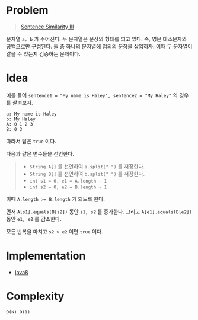 # Problem

> [Sentence Similarity III](https://leetcode.com/problems/sentence-similarity-iii/)

문자열 `a, b` 가 주어진다. 두 문자열은 문장의 형태를 띄고 있다. 즉,
영문 대소문자와 공백으로만 구성된다. 둘 중 하나의 문자열에 임의의
문장을 삽입하자. 이때 두 문자열이 같을 수 있는지 검증하는 문제이다.

# Idea

예를 들어 `sentence1 = "My name is Haley", sentence2 = "My Haley"` 
의 경우를 살펴보자.

```
a: My name is Haley
b: My Haley
A: 0 1 2 3
B: 0 3
```

따라서 답은 `true` 이다.

다음과 같은 변수들을 선언한다.

> * `String A[]` 를 선언하여 `a.split(" ")` 를 저장한다.
> * `String B[]` 를 선언하여 `b.split(" ")` 를 저장한다.
> * `int s1 = 0, e1 = A.length - 1`
> * `int s2 = 0, e2 = B.length - 1`

이때 `A.length >= B.length` 가 되도록 한다.

먼저 `A[s1].equals(B[s2])` 동안 `s1, s2` 를 증가한다. 그리고
`A[e1].equals(B[e2])` 동안 `e1, e2` 를 감소한다.

모든 반복을 마치고 `s2 > e2` 이면 `true` 이다.

# Implementation

* [java8](MainApp.java)

# Complexity

```
O(N) O(1)
```
